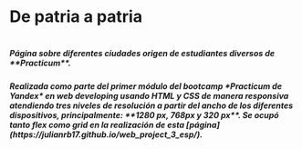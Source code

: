 <h1>De patria a patria<h1>
  
<h5>Página sobre diferentes ciudades origen de estudiantes diversos de **Practicum**.<h5>
  
<p>Realizada como parte del primer módulo del bootcamp *Practicum de Yandex* en web developing usando HTML y CSS de manera responsiva atendiendo tres niveles de resolución a partir del ancho de los diferentes dispositivos, principalmente: **1280 px, 768px y 320 px**.
Se ocupó tanto flex como grid en la realización de esta [página](https://julianrb17.github.io/web_project_3_esp/).<p>
